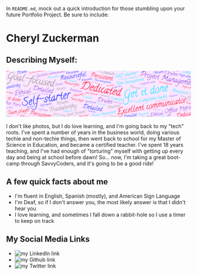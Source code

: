 In `README.md`, mock out a quick introduction for those stumbling upon your future Portfolio Project. Be sure to include:


# Cheryl Zuckerman

## Describing Myself:

![I'm self-starting, dedicated, resourceful](myattributes.png)

I don't like photos, but I do love learning, and I'm going back to my "tech" roots. I've spent a number of years in the business world, doing various techie and non-techie things, then went back to school for my Master of Science in Education, and became a certified teacher. I've spent 18 years teaching, and I've had enough of "torturing" myself with getting up every day and being at school before dawn! So... now, I'm taking a great boot-camp through SavvyCoders, and it's going to be a good ride!

## A few quick facts about me

+ I'm fluent in English, Spanish (mostly), and American Sign Language
+ I'm Deaf, so if I don't answer you, the most likely answer is that I didn't hear you
+ I love learning, and sometimes I fall down a rabbit-hole so I use a timer to keep on track

## My Social Media Links

- ![my LinkedIn link](https://www.linkedin.com/in/czuckerman/)
- ![my Github link](https://github.com/macwizard3)
- ![my Twitter link](https://twitter.com/CZtech)
